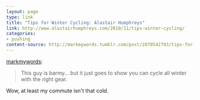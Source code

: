 ```yaml
---
layout: page
type: link
title: "Tips for Winter Cycling: Alastair Humphreys"
link: http://www.alastairhumphreys.com/2010/11/tips-winter-cycling/
categories: 
- pushing
content-source: http://markmywords.tumblr.com/post/2070542703/tips-for-winter-cycling-alastair-humphreys
---
```

<p><a href="http://markmywords.tumblr.com/post/2070542703/tips-for-winter-cycling-alastair-humphreys" class="tumblr_blog">markmywords</a>:</p>

<blockquote><p>This guy is barmy… but it just goes to show you can cycle all winter with the right gear.</p></blockquote>

<p>Wow, at least my commute isn't that cold.</p>
